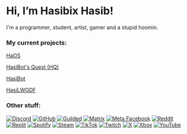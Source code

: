 # Hi, I’m Hasibix Hasib!

I'm a programmer, student, artist, gamer and a stupid hoomin.

### My current projects:
[HaOS](https://github.com/Hasibix-HaOS)

[HasiBot's Quest (HQ)](https://github.com/Hasibix/Hasibix-HQ)

[HasiBot](https://github.com/Hasibix/HasiBot)

[HasiLWGDF](https://github.com/HasiLWGDF)

### Other stuff:
[![Discord](https://www.google.com/s2/favicons?sz=16&domain=discord.com)](https://discord.com/users/764548989684940820)
[![GitHub](https://www.google.com/s2/favicons?sz=16&domain=github.com)](https://github.com/Hasibix)
[![Guilded](https://www.google.com/s2/favicons?sz=16&domain=guilded.gg)](https://guilded.gg/u/Hasibix)
[![Matrix](https://www.google.com/s2/favicons?sz=16&domain=matrix.com)](https://matrix.to/#/@hasibix:matrix.org)
[![Meta Facebook](https://www.google.com/s2/favicons?sz=16&domain=facebook.com)](https://www.facebook.com/profile.php?id=100068620727199)
[![Reddit](https://www.google.com/s2/favicons?sz=16&domain=reddit.com)](https://www.reddit.com/user/Hasibix)
[![Replit](https://www.google.com/s2/favicons?sz=16&domain=replit.com)](https://replit.com/@Hasibix)
[![Spotify](https://www.google.com/s2/favicons?sz=16&domain=spotify.com)](https://open.spotify.com/user/a5xtllw6ab6zqd43sm48yqcnj)
[![Steam](https://www.google.com/s2/favicons?sz=16&domain=steamcommunity.com)](https://steamcommunity.com/id/Hasibix/)
[![TikTok](https://www.google.com/s2/favicons?sz=16&domain=tiktok.com)](https://www.tiktok.com/@hasibix)
[![Twitch](https://www.google.com/s2/favicons?sz=16&domain=twitch.tv)](https://twitch.tv/hasibix)
[![X](https://www.google.com/s2/favicons?sz=16&domain=x.com)](https://x.com/hasibix)
[![Xbox](https://www.google.com/s2/favicons?sz=16&domain=xbox.com)](https://account.xbox.com/en-us/profile?gamertag=Hasibix)
[![YouTube](https://www.google.com/s2/favicons?sz=16&domain=youtube.com)](https://youtube.com/@Hasibix)
